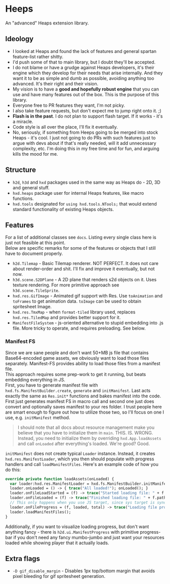 # Heeps
An "advanced" Heaps extension library.

## Ideology
* I looked at Heaps and found the lack of features and general spartan feature-list rather shitty.
* I'd push some of that to main library, but I doubt they'll be accepted.
* I do not blame or have a grudge against Heaps developers, it's their engine which they develop for their needs that arise internally. And they want it to be as simple and dumb as possible, avoiding anything too advanced. It's their right and their vision.
* My vision is to have a **good and hopefully robust engine** that you can use and have many features out of the box. This is the purpose of this library. 
* Everyone free to PR features they want, I'm not picky.
* I also take feature requests, but don't expect me to jump right onto it. ;)
* **Flash is in the past**. I do not plan to support flash target. If it works - it's a miracle.
* Code style is all over the place, I'll fix it eventually.
* No, seriously, if something from Heeps going to be merged into stock Heaps - it's cool. I just not going to do PRs with such features just to argue with devs about if that's really needed, will it add unnecessary complexity, etc. I'm doing this in my free time and for fun, and arguing kills the mood for me.

## Structure
* `h2d`, `h3d` and `hxd` packages used in the same way as Heaps do - 2D, 3D and general stuff.
* `hxd.heaps` package user for internal Heaps features, like macro functions.
* `hxd.tools` designated for `using hxd.tools.NTools;` that would extend standard functionality of existing Heaps objects.

## Features

For a list of additional classes see `docs`. Listing every single class here is just not feasible at this point.  
Below are specific remarks for some of the features or objects that I still have to document properly.

* `h2d.Tilemap` - Basic Tilemap renderer. NOT PERFECT. It does not care about render-order and shit. I'll fix and improve it eventually, but not now.
* `h3d.scene.S2DPlane` - A 2D plane that renders s2d objects on it. Uses texture rendering. For more primitive approach see `h3d.scene.TileSprite`.
* `hxd.res.GifImage` - Animated gif support with Res. Use `toAnimation` and `toFrames` to get animation data. `toImage` can be used to obtain spritesheet Image.
* `hxd.res.TmxMap` - when `format-tiled` library used, replaces `hxd.res.TiledMap` and provides better support for it.
* `ManifestFileSystem` - js-oriented alternative to stupid embedding into .js file. More tricky to operate, and requires preloading. See below.

### Manifest FS
Since we are sane people and don't want 50+MB js file that contains Base64-encoded game assets, we obviously want to load those files separately. Manifest-FS provides ability to load those files from a manifest file.  
This approach requires some prep-work to get it running, but beats embedding everything in JS.  
First, you have to generate manifest file with `hxd.fs.ManifestBuilder.create`, `generate` and `initManifest`. Last acts exactly the same as `Res.init*` functions and bakes manifest into the code. First just generates manifest FS in macro call and second one just does convert and optionally saves manifest to your res folder. I trust people here are smart enough to figure out how to utilize those two, so I'll focus on one I use, e.g. `initManifest` method.
> I should note that all docs about resource management make you believe that you have to initialize them in `main`. THIS. IS. WRONG. Instead, you need to initialize them by overriding `hxd.App.loadAssets` and call `onLoaded` after everything's loaded. We're good? Good.

`initManifest` does not create typical `Loader` instance. Instead, it creates `hxd.res.ManifestLoader`, which you then should populate with progress handlers and call `loadManifestFiles`. Here's an example code of how you do this:
```haxe
override private function loadAssets(onLoaded) {
  var loader:hxd.res.ManifestLoader = hxd.fs.ManifestBuilder.initManifest();
  loader.onLoaded = () -> { trace("All loaded!"); onLoaded(); }
  loader.onFileLoadStarted = (f) -> trace("Started loading file: " + f.path);
  loader.onFileLoaded = (f) -> trace("Finished loading file: " + f.path);
  // This only happens when you use JS target, since sys target is synchronous.
  loader.onFileProgress = (f, loaded, total) -> trace("Loading file progress: " + f.path + ", " + loaded + "/" + total);
  loader.loadManifestFiles();
}
```
Additionally, if you want to visualize loading progress, but don't want anything fancy - there is `h2d.ui.ManifestProgress` with primitive progress-bar if you don't need any fancy mumbo-jumbo and just want your resources loaded while showing player that it actually loads.

## Extra flags
* `-D gif_disable_margin` - Disables 1px top/bottom margin that avoids pixel bleeding for gif spritesheet generation.